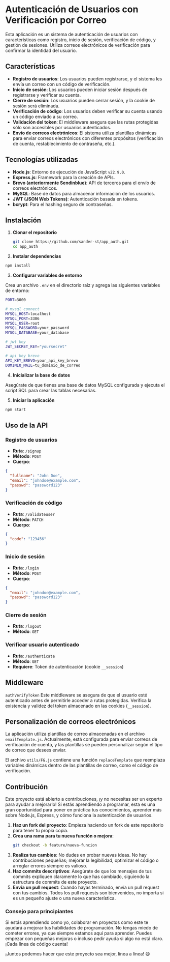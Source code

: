 # Autenticación de Usuarios con Verificación por Correo

Esta aplicación es un sistema de autenticación de usuarios con características como registro, inicio de sesión, verificación de código, y gestión de sesiones. Utiliza correos electrónicos de verificación para confirmar la identidad del usuario.

## Características

- **Registro de usuarios**: Los usuarios pueden registrarse, y el sistema les envía un correo con un código de verificación.
- **Inicio de sesión**: Los usuarios pueden iniciar sesión después de registrarse y verificar su cuenta.
- **Cierre de sesión**: Los usuarios pueden cerrar sesión, y la cookie de sesión será eliminada.
- **Verificación de código**: Los usuarios deben verificar su cuenta usando un código enviado a su correo.
- **Validación del token**: El middleware asegura que las rutas protegidas sólo son accesibles por usuarios autenticados.
- **Envío de correos electrónicos**: El sistema utiliza plantillas dinámicas para enviar correos electrónicos con diferentes propósitos (verificación de cuenta, restablecimiento de contraseña, etc.).

## Tecnologías utilizadas

- **Node.js**: Entorno de ejecución de JavaScript `v22.9.0`.
- **Express.js**: Framework para la creación de APIs.
- **Brevo (anteriormente Sendinblue)**: API de terceros para el envío de correos electrónicos.
- **MySQL**: Base de datos para almacenar información de los usuarios.
- **JWT (JSON Web Tokens)**: Autenticación basada en tokens.
- **bcrypt**: Para el hashing seguro de contraseñas.

## Instalación

1. **Clonar el repositorio**

   ```bash
   git clone https://github.com/sander-st/app_auth.git
   cd app_auth
   ```

2. **Instalar dependencias**

```bash
npm install
```

3. **Configurar variables de entorno**

Crea un archivo `.env` en el directorio raíz y agrega las siguientes variables de entorno:

```bash
PORT=3000

# mysql connect
MYSQL_HOST=localhost
MYSQL_PORT=3306
MYSQL_USER=root
MYSQL_PASSWORD=your_password
MYSQL_DATABASE=your_database

# jwt key
JWT_SECRET_KEY="yoursecret"

# api key brevo
API_KEY_BREVO=your_api_key_brevo
DOMINIO_MAIL=tu_dominio_de_correo
```

4. **Inicializar la base de datos**

Asegúrate de que tienes una base de datos MySQL configurada y ejecuta el script SQL para crear las tablas necesarias.

5. **Iniciar la aplicación**

```bash
npm start
```

## Uso de la API

### Registro de usuarios

- **Ruta**: `/signup`
- **Método**: `POST`
- **Cuerpo**:

```json
{
  "fullname": "John Doe",
  "email": "johndoe@example.com",
  "passwd": "password123"
}
```

### Verificación de código

- **Ruta**: `/validateuser`
- **Método**: `PATCH`
- **Cuerpo**:

```json
{
  "code": "123456"
}
```

### Inicio de sesión

- **Ruta**: `/login`
- **Método**: `POST`
- **Cuerpo**:

```json
{
  "email": "johndoe@example.com",
  "passwd": "password123"
}
```

### Cierre de sesión

- **Ruta**: `/logout`
- **Método**: `GET`

### Verificar usuario autenticado

- **Ruta**: `/authenticate`
- **Método**: `GET`
- **Requiere**: Token de autenticación (cookie `__session`)

## Middleware

`authVerifyToken`
Este middleware se asegura de que el usuario esté autenticado antes de permitirle acceder a rutas protegidas. Verifica la existencia y validez del token almacenado en las cookies (`__session`).

## Personalización de correos electrónicos

La aplicación utiliza plantillas de correo almacenadas en el archivo `emailTemplate.js`. Actualmente, está configurada para enviar correos de verificación de cuenta, y las plantillas se pueden personalizar según el tipo de correo que desees enviar.

El archivo `utils/FG.js` contiene una función `replaceTemplate` que reemplaza variables dinámicas dentro de las plantillas de correo, como el código de verificación.

## Contribución

Este proyecto está abierto a contribuciones, ¡y no necesitas ser un experto para ayudar a mejorarlo! Si estás aprendiendo a programar, esta es una gran oportunidad para poner en práctica tus conocimientos, aprender más sobre Node.js, Express, y cómo funciona la autenticación de usuarios.

1. **Haz un fork del proyecto**: Empieza haciendo un fork de este repositorio para tener tu propia copia.
2. **Crea una rama para tu nueva función o mejora**:
   ```bash
   git checkout -b feature/nueva-funcion
   ```
3. **Realiza tus cambios**: No dudes en probar nuevas ideas. No hay contribuciones pequeñas; mejorar la legibilidad, optimizar el código o arreglar errores siempre es valioso.
4. **Haz commits descriptivos**: Asegúrate de que los mensajes de tus commits expliquen claramente lo que has cambiado, siguiendo la estructura de commits de este proyecto.
5. **Envía un pull request**: Cuando hayas terminado, envía un pull request con tus cambios. Todos los pull requests son bienvenidos, no importa si es un pequeño ajuste o una nueva característica.

### Consejo para principiantes

Si estás aprendiendo como yo, colaborar en proyectos como este te ayudará a mejorar tus habilidades de programación. No tengas miedo de cometer errores, ya que siempre estamos aquí para aprender. Puedes empezar con pequeñas mejoras o incluso pedir ayuda si algo no está claro. ¡Cada línea de código cuenta!

¡Juntos podemos hacer que este proyecto sea mejor, línea a línea! 😄
